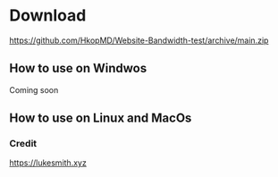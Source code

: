 # Download
https://github.com/HkopMD/Website-Bandwidth-test/archive/main.zip




## How to use on Windwos

Coming soon


## How to use on Linux and MacOs




### Credit 

https://lukesmith.xyz
